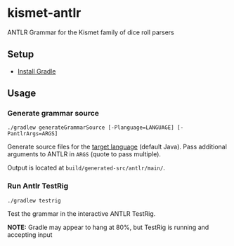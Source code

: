 # kismet-antlr

ANTLR Grammar for the Kismet family of dice roll parsers

## Setup

* [Install Gradle](https://gradle.org/install/)

## Usage

### Generate grammar source

```
./gradlew generateGrammarSource [-Planguage=LANGUAGE] [-PantlrArgs=ARGS]
```

Generate source files for the
[target language](https://github.com/antlr/antlr4/blob/master/doc/targets.md)
(default Java).
Pass additional arguments to ANTLR in `ARGS`
(quote to pass multiple).

Output is located at
`build/generated-src/antlr/main/`.

### Run Antlr TestRig

```
./gradlew testrig
```

Test the grammar in the interactive ANTLR TestRig.

**NOTE:** Gradle may appear to hang at 80%,
but TestRig is running and accepting input
